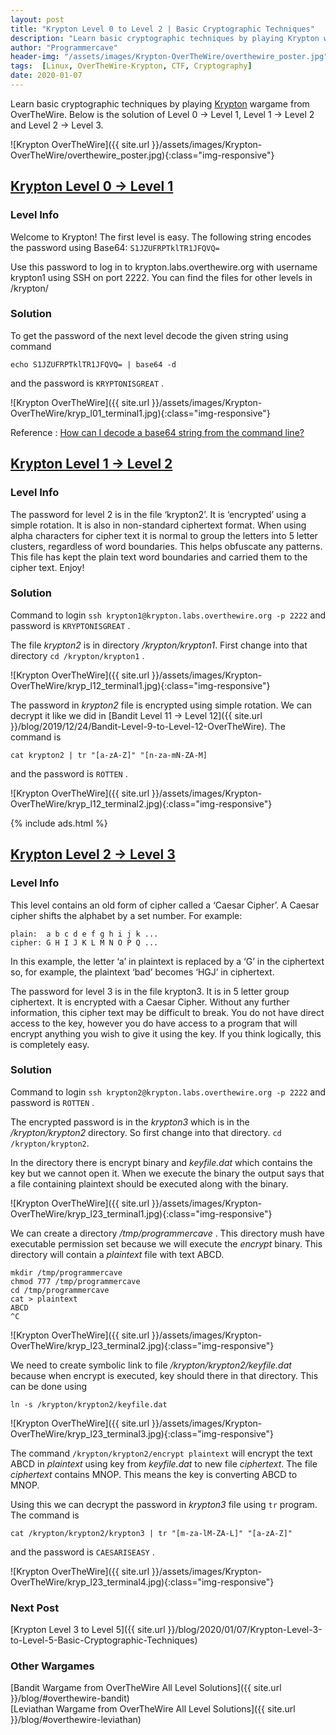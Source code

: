 ```yaml
---
layout: post
title: "Krypton Level 0 to Level 2 | Basic Cryptographic Techniques"
description: "Learn basic cryptographic techniques by playing Krypton wargame from OverTheWire. Below is the solution of Level 0 → Level 1, Level 1 → Level 2 and Level 2 → Level 3."
author: "Programmercave"
header-img: "/assets/images/Krypton-OverTheWire/overthewire_poster.jpg"
tags:  [Linux, OverTheWire-Krypton, CTF, Cryptography]
date: 2020-01-07
---
```




Learn basic cryptographic techniques by playing [Krypton](https://overthewire.org/wargames/krypton/) wargame from OverTheWire. Below is the solution of Level 0 → Level 1, Level 1 → Level 2 and Level 2 → Level 3.

![Krypton OverTheWire]({{ site.url }}/assets/images/Krypton-OverTheWire/overthewire_poster.jpg){:class="img-responsive"}

## [Krypton Level 0 → Level 1](https://overthewire.org/wargames/krypton/krypton0.html)

### Level Info

Welcome to Krypton! The first level is easy. The following string encodes the password using Base64:
`S1JZUFRPTklTR1JFQVQ=`

Use this password to log in to krypton.labs.overthewire.org with username krypton1 using SSH on port 2222. You can find the files for other levels in /krypton/

### Solution 

To get the password of the next level decode the given string using command
```
echo S1JZUFRPTklTR1JFQVQ= | base64 -d
```

and the password is `KRYPTONISGREAT` .

![Krypton OverTheWire]({{ site.url }}/assets/images/Krypton-OverTheWire/kryp_l01_terminal1.jpg){:class="img-responsive"}


Reference : [How can I decode a base64 string from the command line?](https://askubuntu.com/questions/178521/how-can-i-decode-a-base64-string-from-the-command-line)


## [Krypton Level 1 → Level 2](https://overthewire.org/wargames/krypton/krypton1.html)

### Level Info

The password for level 2 is in the file ‘krypton2’. It is ‘encrypted’ using a simple rotation. It is also in non-standard ciphertext format. When using alpha characters for cipher text it is normal to group the letters into 5 letter clusters, regardless of word boundaries. This helps obfuscate any patterns. This file has kept the plain text word boundaries and carried them to the cipher text. Enjoy!

### Solution

Command to login `ssh krypton1@krypton.labs.overthewire.org -p 2222` and password is `KRYPTONISGREAT` .

The file *krypton2* is in directory */krypton/krypton1*. First change into that directory `cd /krypton/krypton1` .

![Krypton OverTheWire]({{ site.url }}/assets/images/Krypton-OverTheWire/kryp_l12_terminal1.jpg){:class="img-responsive"}


The password in *krypton2* file is encrypted using simple rotation. We can decrypt it like we did in [Bandit Level 11 → Level 12]({{ site.url }}/blog/2019/12/24/Bandit-Level-9-to-Level-12-OverTheWire). The command is
```
cat krypton2 | tr "[a-zA-Z]" "[n-za-mN-ZA-M]
```

and the password is `ROTTEN` .

![Krypton OverTheWire]({{ site.url }}/assets/images/Krypton-OverTheWire/kryp_l12_terminal2.jpg){:class="img-responsive"}


{% include ads.html %}<br/>

## [Krypton Level 2 → Level 3](https://overthewire.org/wargames/krypton/krypton2.html)

### Level Info

This level contains an old form of cipher called a ‘Caesar Cipher’. A Caesar cipher shifts the alphabet by a set number. For example:
```
plain:  a b c d e f g h i j k ...
cipher: G H I J K L M N O P Q ...
```

In this example, the letter ‘a’ in plaintext is replaced by a ‘G’ in the ciphertext so, for example, the plaintext ‘bad’ becomes ‘HGJ’ in ciphertext.

The password for level 3 is in the file krypton3. It is in 5 letter group ciphertext. It is encrypted with a Caesar Cipher. Without any further information, this cipher text may be difficult to break. You do not have direct access to the key, however you do have access to a program that will encrypt anything you wish to give it using the key. If you think logically, this is completely easy.

### Solution

Command to login `ssh krypton2@krypton.labs.overthewire.org -p 2222` and password is `ROTTEN` .

The encrypted password is in the *krypton3* which is in the */krypton/krypton2* directory. So first change into that directory. `cd /krypton/krypton2`.

In the directory there is encrypt binary and *keyfile.dat* which contains the key but we cannot open it.  When we execute the binary the output says that a file containing plaintext should be executed along with the binary.

![Krypton OverTheWire]({{ site.url }}/assets/images/Krypton-OverTheWire/kryp_l23_terminal1.jpg){:class="img-responsive"}

We can create a directory */tmp/programmercave* . This directory mush have executable permission set because we will execute the *encrypt* binary. This directory will contain a *plaintext* file with text ABCD. 
```
mkdir /tmp/programmercave
chmod 777 /tmp/programmercave
cd /tmp/programmercave
cat > plaintext
ABCD 
^C
```

![Krypton OverTheWire]({{ site.url }}/assets/images/Krypton-OverTheWire/kryp_l23_terminal2.jpg){:class="img-responsive"}

We need to create symbolic link to file */krypton/krypton2/keyfile.dat* because when encrypt is executed, key should there in that directory. This can be done using 
```
ln -s /krypton/krypton2/keyfile.dat  
```

![Krypton OverTheWire]({{ site.url }}/assets/images/Krypton-OverTheWire/kryp_l23_terminal3.jpg){:class="img-responsive"}

The command `/krypton/krypton2/encrypt plaintext` will encrypt the text ABCD in *plaintext* using key from *keyfile.dat* to new file *ciphertext*. The file *ciphertext* contains MNOP. This means the key is converting ABCD to MNOP.

Using this we can decrypt the password in *krypton3* file using `tr` program. The command is 
```
cat /krypton/krypton2/krypton3 | tr "[m-za-lM-ZA-L]" "[a-zA-Z]"
```
and the password is `CAESARISEASY` .

![Krypton OverTheWire]({{ site.url }}/assets/images/Krypton-OverTheWire/kryp_l23_terminal4.jpg){:class="img-responsive"}

### Next Post
[Krypton Level 3 to Level 5]({{ site.url }}/blog/2020/01/07/Krypton-Level-3-to-Level-5-Basic-Cryptographic-Techniques)

### Other Wargames
[Bandit Wargame from OverTheWire All Level Solutions]({{ site.url }}/blog/#overthewire-bandit)<br/>
[Leviathan Wargame from OverTheWire All Level Solutions]({{ site.url }}/blog/#overthewire-leviathan)<br/> 


